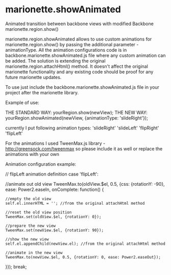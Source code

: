 # marionette.showAnimated
Animated transition between backbone views with modified Backbone marionette.region.show()

marionette.region.showAnimated allows to use custom animations for marionette.region.show() by passing the additional parameter - animationType.
All the animation configurations code is in backbone.marionette.showAnimated.js file where any custom animation can be added. The solution is extending the original marionette.region.attachHtml() method. It doesn't affect the original marionette functionality and any existing code should be proof for any future marionette updates.

To use just include the backbone.marionette.showAnimated.js file in your project after the marionette library.

Example of use:

THE STANDARD WAY: yourRegion.show(newView);
THE NEW WAY: yourRegion.showAnimated(newView, {animationType: 'slideRight'});

currently I put following animation types:
'slideRight'
'slideLeft'
'flipRight'
'flipLeft'

For the animations I used TweenMax.js library - http://greensock.com/tweenmax 
so please include it as well or replace the animations with your own

Animation configuration example:

// flipLeft animation definition
case 'flipLeft':

  //animate out old view
  TweenMax.to(oldView.$el, 0.5, {css: {rotationY: -90}, ease: Power2.easeIn, onComplete: function() {
    
    //empty the old view
    self.el.innerHTML = ''; //from the original attachHtml method
    
    //reset the old view position
    TweenMax.set(oldView.$el, {rotationY: 0});
    
    //prepare the new view
    TweenMax.set(newView.$el, {rotationY: 90});
    
    //show the new view
    self.el.appendChild(newView.el); //from the original attachHtml method
    
    //animate in the new view
    TweenMax.to(newView.$el, 0.5, {rotationY: 0, ease: Power2.easeOut});
    
  }});
break;
